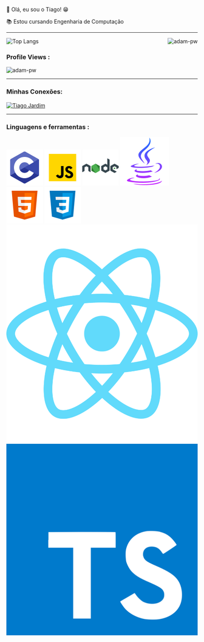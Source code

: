 👋 Olá, eu sou o Tiago! 😁

📚 Estou cursando Engenharia de Computação
<hr/>

![Top Langs](https://github-readme-stats.vercel.app/api/top-langs/?username=tiagomachadojardim&langs_count=8) 
<img align="right" src="https://github.com/Adam-pw/Adam-pw/blob/main/animation_500_kxa883sd.gif" alt="adam-pw" />



<p align="right"> <h3>Profile Views :</h3> <img src="https://komarev.com/ghpvc/?username=tiagomachadojardim-pw&label=Profile%20views&color=0e75b6&style=flat"
    alt="adam-pw" /> 
  </p>


<hr/>
<h3 align="left">Minhas Conexões:</h3>

  <p align="left">
  <a href="https://www.linkedin.com/in/tiago-jardim-591394194/" target="blank"><img align="center"
      src="https://raw.githubusercontent.com/rahuldkjain/github-profile-readme-generator/master/src/images/icons/Social/linked-in-alt.svg"
      alt="Tiago Jardim" height="30" width="40" /></a> 
</p> 


<hr/>
<h3 align="left">Linguagens e ferramentas :</h3>
<p align="left">
     
      
   
    


[![C Logo](https://github.com/tiagomachadojardim/tiagomachadojardim/blob/main/figure/c.svg)](https://www.cprogramming.com/)
[![js Logo](https://github.com/tiagomachadojardim/tiagomachadojardim/blob/main/figure/js.svg)](https://developer.mozilla.org/en-US/docs/Web/JavaScript)
[![node Logo](https://github.com/tiagomachadojardim/tiagomachadojardim/blob/main/figure/node.svg)](https://nodejs.org)
[![java Logo](https://github.com/tiagomachadojardim/tiagomachadojardim/blob/main/figure/java.svg)](https://www.java.com/pt-BR/)
[![html Logo](https://github.com/tiagomachadojardim/tiagomachadojardim/blob/main/figure/html5.svg)](https://developer.mozilla.org/pt-BR/docs/Web/HTML)
[![C Logo](https://github.com/tiagomachadojardim/tiagomachadojardim/blob/main/figure/css3.svg)](https://developer.mozilla.org/pt-BR/docs/Web/CSS)
[![C Logo](https://github.com/tiagomachadojardim/tiagomachadojardim/blob/main/figure/react-2.svg)](https://react.dev)
[![C Logo](https://github.com/tiagomachadojardim/tiagomachadojardim/blob/main/figure/typescript.svg)](https://react.dev](https://www.typescriptlang.org))






